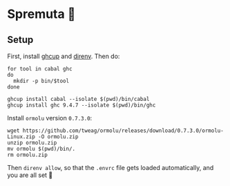 # Spremuta 🍊

## Setup

First, install [ghcup](https://www.haskell.org/ghcup/) and [direnv](https://direnv.net/). Then do:

```shell
for tool in cabal ghc
do
  mkdir -p bin/$tool
done

ghcup install cabal --isolate $(pwd)/bin/cabal
ghcup install ghc 9.4.7 --isolate $(pwd)/bin/ghc
```

Install `ormolu` version `0.7.3.0`:

```shell
wget https://github.com/tweag/ormolu/releases/download/0.7.3.0/ormolu-Linux.zip -O ormolu.zip
unzip ormolu.zip
mv ormolu $(pwd)/bin/.
rm ormolu.zip
```

Then `direnv allow`, so that the `.envrc` file gets loaded automatically, and you are all set 🎉
